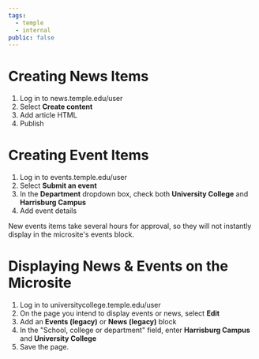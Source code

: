 ```yaml
---
tags:
  - temple
  - internal
public: false
---
```

# Creating News Items

1. Log in to news.temple.edu/user
2. Select **Create content**
3. Add article HTML
4. Publish

# Creating Event Items

1. Log in to events.temple.edu/user
2. Select **Submit an event**
3. In the **Department** dropdown box, check both **University College** and **Harrisburg Campus**
4. Add event details

New events items take several hours for approval, so they will not instantly display in the microsite's events block.

# Displaying News & Events on the Microsite

1. Log in to universitycollege.temple.edu/user
2. On the page you intend to display events or news, select **Edit**
3. Add an **Events (legacy)** or **News (legacy)** block
4. In the "School, college or department" field, enter **Harrisburg Campus** and **University College**
5. Save the page.